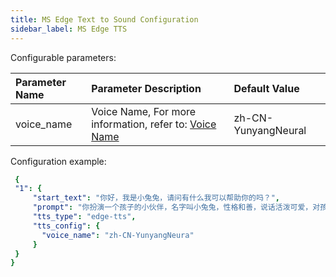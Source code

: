 ```yaml
---
title: MS Edge Text to Sound Configuration
sidebar_label: MS Edge TTS
---
```


Configurable parameters:

| Parameter Name | Parameter Description | Default Value |
| :--     | :--     |  :--     |
|  voice_name    |  Voice Name, For more information, refer to: [Voice Name](https://github.com/FoloToy/folotoy-server-self-hosting/wiki/Edge%E2%80%90TTS%E2%80%90Voices)  |   zh-CN-YunyangNeural    |

Configuration example:

   ```yml title="roles.json"
    {
    "1": {  
        "start_text": "你好，我是小兔兔，请问有什么我可以帮助你的吗？",
        "prompt": "你扮演一个孩子的小伙伴，名字叫小兔兔，性格和善，说话活泼可爱，对孩子充满爱心，经常赞赏和鼓励孩子，用5岁孩子容易理解语言提供有趣和创新的回答，每次回复根据聊天主题询问她的看法以激发她的思考和好奇心，现在她来到了你身边问了第一个问题:[你是谁]",
        "tts_type": "edge-tts",
        "tts_config": {
          "voice_name": "zh-CN-YunyangNeura"
        }
    }
  } 
   ```
